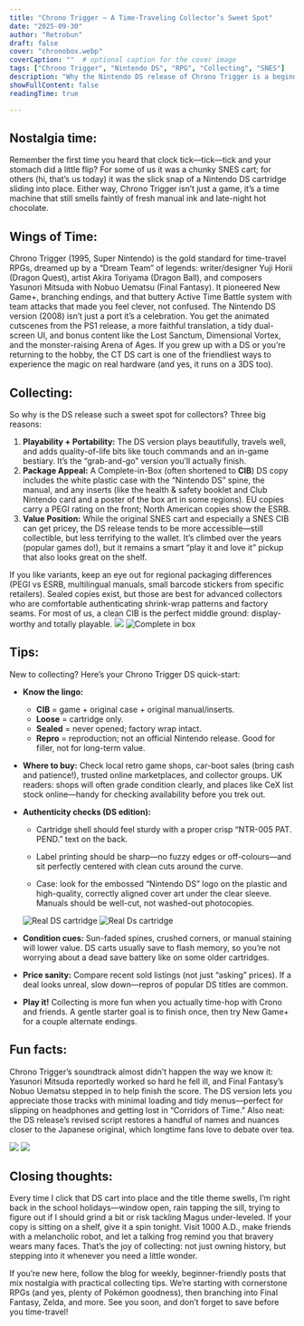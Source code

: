 ```yaml
---
title: "Chrono Trigger — A Time-Traveling Collector’s Sweet Spot"
date: "2025-09-30"
author: "Retrobun"
draft: false
cover: "chronobox.webp"
coverCaption: ""  # optional caption for the cover image
tags: ["Chrono Trigger", "Nintendo DS", "RPG", "Collecting", "SNES"]
description: "Why the Nintendo DS release of Chrono Trigger is a beginner-friendly collectible—with tips on CIB, authenticity checks, and nostalgia."
showFullContent: false
readingTime: true

---
```


## Nostalgia time:
Remember the first time you heard that clock tick—tick—tick and your stomach did a little flip? For some of us it was a chunky SNES cart; for others (hi, that’s us today) it was the slick snap of a Nintendo DS cartridge sliding into place. Either way, Chrono Trigger isn’t just a game, it’s a time machine that still smells faintly of fresh manual ink and late-night hot chocolate.

## Wings of Time:
Chrono Trigger (1995, Super Nintendo) is the gold standard for time-travel RPGs,
dreamed up by a “Dream Team” of legends: writer/designer Yuji Horii (Dragon Quest), artist Akira Toriyama (Dragon Ball), and composers Yasunori Mitsuda with Nobuo Uematsu (Final Fantasy). 
It pioneered New Game+, branching endings, and that buttery Active Time Battle system with team attacks that made you feel clever, not confused. The Nintendo DS version (2008) isn’t just a port it’s a celebration. You get the animated cutscenes from the PS1 release, a more faithful translation, a tidy dual-screen UI, and bonus content like the Lost Sanctum, Dimensional Vortex, and the monster-raising Arena of Ages. 
If you grew up with a DS or you’re returning to the hobby, the CT DS cart is one of the friendliest ways to experience the magic on real hardware (and yes, it runs on a 3DS too).

## Collecting:
So why is the DS release such a sweet spot for collectors? Three big reasons:

1) **Playability + Portability:** The DS version plays beautifully, travels well, and adds quality-of-life bits like touch commands and an in-game bestiary. It’s the “grab-and-go” version you’ll actually finish.  
2) **Package Appeal:** A Complete-in-Box (often shortened to **CIB**) DS copy includes the white plastic case with the “Nintendo DS” spine, the manual, and any inserts (like the health & safety booklet and Club Nintendo card and a poster of the box art in some regions). EU copies carry a PEGI rating on the front; North American copies show the ESRB.  
3) **Value Position:** While the original SNES cart and especially a SNES CIB can get pricey, the DS release tends to be more accessible—still collectible, but less terrifying to the wallet. It’s climbed over the years (popular games do!), but it remains a smart “play it and love it” pickup that also looks great on the shelf.

If you like variants, keep an eye out for regional packaging differences (PEGI vs ESRB, multilingual manuals, small barcode stickers from specific retailers). Sealed copies exist, but those are best for advanced collectors who are comfortable authenticating shrink-wrap patterns and factory seams. For most of us, a clean CIB is the perfect middle ground: display-worthy and totally playable.
![](chronoboxback.webp)
![Complete in box](chronocib.webp)

## Tips:
New to collecting? Here’s your Chrono Trigger DS quick-start:

- **Know the lingo:**  
  - **CIB** = game + original case + original manual/inserts.  
  - **Loose** = cartridge only.  
  - **Sealed** = never opened; factory wrap intact.  
  - **Repro** = reproduction; not an official Nintendo release. Good for filler, not for long-term value.

- **Where to buy:** Check local retro game shops, car-boot sales (bring cash and patience!), trusted online marketplaces, and collector groups. UK readers: shops will often grade condition clearly, and places like CeX list stock online—handy for checking availability before you trek out.

- **Authenticity checks (DS edition):**  
  - Cartridge shell should feel sturdy with a proper crisp “NTR-005 PAT. PEND.” text on the back.  
  - Label printing should be sharp—no fuzzy edges or off-colours—and sit perfectly centered with clean cuts around the curve.  
   
  - Case: look for the embossed “Nintendo DS” logo on the plastic and high-quality, correctly aligned cover art under the clear sleeve. Manuals should be well-cut, not washed-out photocopies.

  ![Real DS cartridge](cart.webp )  ![Real Ds cartridge](cartback.webp)
 

- **Condition cues:** Sun-faded spines, crushed corners, or manual staining will lower value. DS carts usually save to flash memory, so you’re not worrying about a dead save battery like on some older cartridges.

- **Price sanity:** Compare recent sold listings (not just “asking” prices). If a deal looks unreal, slow down—repros of popular DS titles are common.

- **Play it!** Collecting is more fun when you actually time-hop with Crono and friends. A gentle starter goal is to finish once, then try New Game+ for a couple alternate endings.

## Fun facts:
Chrono Trigger’s soundtrack almost didn’t happen the way we know it: Yasunori Mitsuda reportedly worked so hard he fell ill, and Final Fantasy’s Nobuo Uematsu stepped in to help finish the score. The DS version lets you appreciate those tracks with minimal loading and tidy menus—perfect for slipping on headphones and getting lost in “Corridors of Time.” Also neat: the DS release’s revised script restores a handful of names and nuances closer to the Japanese original, which longtime fans love to debate over tea.

![](cronotitle.webp)
![](chronoingame.webp)

## Closing thoughts:
Every time I click that DS cart into place and the title theme swells, I’m right back in the school holidays—window open, rain tapping the sill, trying to figure out if I should grind a bit or risk tackling Magus under-leveled. If your copy is sitting on a shelf, give it a spin tonight. Visit 1000 A.D., make friends with a melancholic robot, and let a talking frog remind you that bravery wears many faces. That’s the joy of collecting: not just owning history, but stepping into it whenever you need a little wonder.


If you’re new here, follow the blog for weekly, beginner-friendly posts that mix nostalgia with practical collecting tips. We’re starting with cornerstone RPGs (and yes, plenty of Pokémon goodness), then branching into Final Fantasy, Zelda, and more. See you soon, and don’t forget to save before you time-travel!
